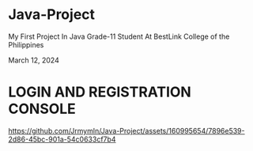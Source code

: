 # Java-Project
My First Project In Java Grade-11 Student At BestLink College of the Philippines

March 12, 2024

# LOGIN AND REGISTRATION CONSOLE 
https://github.com/Jrmymln/Java-Project/assets/160995654/7896e539-2d86-45bc-901a-54c0633cf7b4
